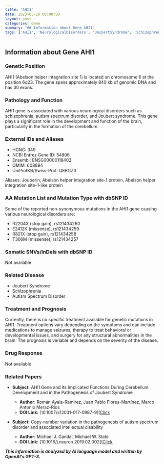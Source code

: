 ```yaml
---
title: "AHI1"
date: 2023-05-10 00:00:00
layout: post
categories: Gene
summary: "## Information about Gene AHI1"
tags: ['AHI1', 'NeurologicalDisorders', 'JoubertSyndrome', 'Schizophrenia', 'AutismSpectrumDisorder', 'CerebellumDevelopment', 'GeneticMutations', 'TreatmentOptions']
---
```


## Information about Gene AHI1

### Genetic Position
AHI1 (Abelson helper integration site 1) is located on chromosome 6 at the position 6q23. The gene spans approximately 840 kb of genomic DNA and has 30 exons.

### Pathology and Function
AHI1 gene is associated with various neurological disorders such as schizophrenia, autism spectrum disorder, and Joubert syndrome. This gene plays a significant role in the development and function of the brain, particularly in the formation of the cerebellum. 

### External IDs and Aliases
- HGNC: 349
- NCBI Entrez Gene ID: 54806
- Ensembl: ENSG00000118402
- OMIM: 608894
- UniProtKB/Swiss-Prot: Q8BGZ3

Aliases: Jouberin, Abelson helper integration site-1 protein, Abelson helper integration site-1-like protein

### AA Mutation List and Mutation Type with dbSNP ID
Some of the reported non-synonymous mutations in the AHI1 gene causing various neurological disorders are:
- R2204X (stop gain), rs121434260
- E2412K (missense), rs121434259
- R821X (stop gain), rs121434258
- T306M (missense), rs121434257

### Somatic SNVs/InDels with dbSNP ID
Not available

### Related Disease
- Joubert Syndrome
- Schizophrenia
- Autism Spectrum Disorder

### Treatment and Prognosis
Currently, there is no specific treatment available for genetic mutations in AHI1. Treatment options vary depending on the symptoms and can include medications to manage seizures, therapy to treat behavioral or developmental issues, and surgery for any structural abnormalities in the brain. The prognosis is variable and depends on the severity of the disease.

### Drug Response
Not available

### Related Papers
- **Subject:** AHI1 Gene and Its Implicated Functions During Cerebellum Development and in the Pathogenesis of Joubert Syndrome
  - **Author:** Román Ayala-Ramirez, Juan Pablo Flores-Martínez, Marco Antonio Meraz-Ríos
  - **DOI Link:** [10.1007/s12031-017-0987-9]([Click](https://doi.org/10.1007/s12031-017-0987-9)

- **Subject:** Copy-number variation in the pathogenesis of autism spectrum disorder and associated intellectual disability
  - **Author:** Michael J. Gandal, Michael W. State
  - **DOI Link:** [10.1016/j.neuron.2019.02.002]([Click](https://doi.org/10.1016/j.neuron.2019.02.002)

**_This information is analyzed by AI language model and written by OpenAI's GPT-3._**